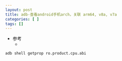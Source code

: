 ```yaml
---
layout: post
title: adb-查看android手机arch，关联 arm64, v8a, v7a
categories: [ ]
tags: []
---
```


* 参考
  * []()


~~~sh
adb shell getprop ro.product.cpu.abi
~~~
